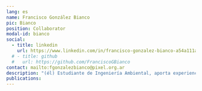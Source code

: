 ```yaml
---
lang: es
name: Francisco González Bianco
pic: Bianco
position: Collaborator
modal-id: bianco
social:
  - title: linkedin
    url: https://www.linkedin.com/in/francisco-gonzalez-bianco-a54a111a4/
  # - title: github
  #   url: https://github.com/FranciscoGBianco
contact: mailto:fgonzalezbianco@pixel.org.ar
description: "(él) Estudiante de Ingeniería Ambiental, aporta experiencia técnica en ingeniería ambiental, aprendizaje automático y gestión de datos. Su experiencia incluye el desarrollo de herramientas de monitoreo de código abierto y canales computacionales, con especial énfasis en la calidad de los datos y la confiabilidad de los sistemas para evaluaciones ambientales y cálculos de emisiones. También cuenta con una sólida formación en calidad, gestión y tratamiento de agua y aguas residuales, incluyendo el diseño y la evaluación de sistemas de tratamiento, el cumplimiento normativo y la integración de enfoques basados ​​en datos para mejorar la toma de decisiones en la gestión de recursos hídricos. Actualmente imparte el Curso de Introducción al Aprendizaje Automático en la UNSAM."
publications:
---
```

